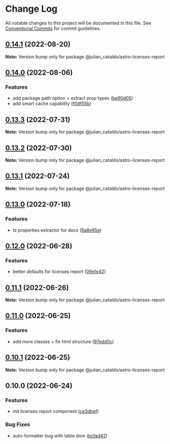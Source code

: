 # Change Log

All notable changes to this project will be documented in this file.
See [Conventional Commits](https://conventionalcommits.org) for commit guidelines.

## [0.14.1](https://github.com/JulianCataldo/web-garden/compare/@julian_cataldo/astro-licenses-report@0.14.0...@julian_cataldo/astro-licenses-report@0.14.1) (2022-08-20)

**Note:** Version bump only for package @julian_cataldo/astro-licenses-report





## [0.14.0](https://github.com/JulianCataldo/web-garden/compare/@julian_cataldo/astro-licenses-report@0.13.3...@julian_cataldo/astro-licenses-report@0.14.0) (2022-08-06)


### Features

* add package path option + extract prop types ([be90d05](https://github.com/JulianCataldo/web-garden/commit/be90d051850d804f4b73404ae231bc2eb2b4dbdf))
* add smart cache capability ([f0df55b](https://github.com/JulianCataldo/web-garden/commit/f0df55b5493d1e0c0c02a313e7829d2294c29383))



## [0.13.3](https://github.com/JulianCataldo/web-garden/compare/@julian_cataldo/astro-licenses-report@0.13.2...@julian_cataldo/astro-licenses-report@0.13.3) (2022-07-31)

**Note:** Version bump only for package @julian_cataldo/astro-licenses-report





## [0.13.2](https://github.com/JulianCataldo/web-garden/compare/@julian_cataldo/astro-licenses-report@0.13.1...@julian_cataldo/astro-licenses-report@0.13.2) (2022-07-30)

**Note:** Version bump only for package @julian_cataldo/astro-licenses-report





## [0.13.1](https://github.com/JulianCataldo/web-garden/compare/@julian_cataldo/astro-licenses-report@0.13.0...@julian_cataldo/astro-licenses-report@0.13.1) (2022-07-24)

**Note:** Version bump only for package @julian_cataldo/astro-licenses-report





## [0.13.0](https://github.com/JulianCataldo/web-garden/compare/@julian_cataldo/astro-licenses-report@0.12.0...@julian_cataldo/astro-licenses-report@0.13.0) (2022-07-18)

### Features

- ts properties extractor for docs ([9a8e65e](https://github.com/JulianCataldo/web-garden/commit/9a8e65ed1b11f5ab70596fad34bd839cb41ee7dc))

## [0.12.0](https://github.com/JulianCataldo/web-garden/compare/@julian_cataldo/astro-licenses-report@0.11.1...@julian_cataldo/astro-licenses-report@0.12.0) (2022-06-28)

### Features

- better defaults for licenses report ([09e1e42](https://github.com/JulianCataldo/web-garden/commit/09e1e42609bbd082f3dec43f0a19ebbdd0b537b7))

## [0.11.1](https://github.com/JulianCataldo/web-garden/compare/@julian_cataldo/astro-licenses-report@0.11.0...@julian_cataldo/astro-licenses-report@0.11.1) (2022-06-26)

**Note:** Version bump only for package @julian_cataldo/astro-licenses-report

## [0.11.0](https://github.com/JulianCataldo/web-garden/compare/@julian_cataldo/astro-licenses-report@0.10.1...@julian_cataldo/astro-licenses-report@0.11.0) (2022-06-25)

### Features

- add more classes + fix html structure ([97edd0c](https://github.com/JulianCataldo/web-garden/commit/97edd0c8fff9510a60d121e34c9d91f84deaf6bc))

## [0.10.1](https://github.com/JulianCataldo/web-garden/compare/@julian_cataldo/astro-licenses-report@0.10.0...@julian_cataldo/astro-licenses-report@0.10.1) (2022-06-25)

**Note:** Version bump only for package @julian_cataldo/astro-licenses-report

## 0.10.0 (2022-06-24)

### Features

- init licenses report component ([ce3dbef](https://github.com/JulianCataldo/web-garden/commit/ce3dbefe5ebffbb100f8b91df024b950ae226bdf))

### Bug Fixes

- auto-formatter bug with table dom ([bcfad42](https://github.com/JulianCataldo/web-garden/commit/bcfad42b30b5d25a6bc05e1ae84eef877926125b))
